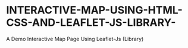 # INTERACTIVE-MAP-USING-HTML-CSS-AND-LEAFLET-JS-LIBRARY-
A Demo Interactive Map Page Using Leaflet-Js (Library)

